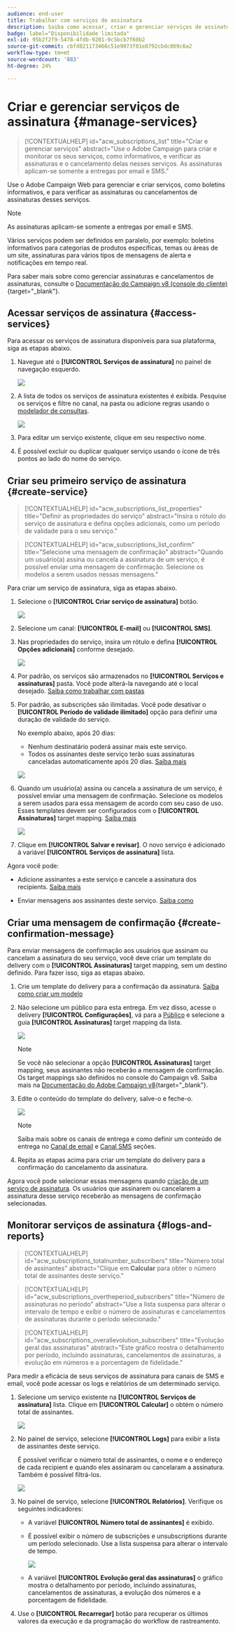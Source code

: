 ```yaml
---
audience: end-user
title: Trabalhar com serviços de assinatura
description: Saiba como acessar, criar e gerenciar serviços de assinatura na Web do Adobe Campaign
badge: label="Disponibilidade limitada"
exl-id: 95b2f2f9-5478-4fdb-9201-9c5bcb7f60b2
source-git-commit: cbfd821173466c51e9073f01e8792cbdc069c6a2
workflow-type: tm+mt
source-wordcount: '883'
ht-degree: 24%

---
```


# Criar e gerenciar serviços de assinatura {#manage-services}

>[!CONTEXTUALHELP]
>id="acw_subscriptions_list"
>title="Criar e gerenciar serviços"
>abstract="Use o Adobe Campaign para criar e monitorar os seus serviços, como informativos, e verificar as assinaturas e o cancelamento delas nesses serviços. As assinaturas aplicam-se somente a entregas por email e SMS."

Use o Adobe Campaign Web para gerenciar e criar serviços, como boletins informativos, e para verificar as assinaturas ou cancelamentos de assinaturas desses serviços.

>[!NOTE]
>
>As assinaturas aplicam-se somente a entregas por email e SMS.

Vários serviços podem ser definidos em paralelo, por exemplo: boletins informativos para categorias de produtos específicas, temas ou áreas de um site, assinaturas para vários tipos de mensagens de alerta e notificações em tempo real.

Para saber mais sobre como gerenciar assinaturas e cancelamentos de assinaturas, consulte o [Documentação do Campaign v8 (console do cliente)](https://experienceleague.adobe.com/docs/campaign/campaign-v8/audience/subscriptions.html){target="_blank"}.

## Acessar serviços de assinatura {#access-services}

Para acessar os serviços de assinatura disponíveis para sua plataforma, siga as etapas abaixo.

1. Navegue até o **[!UICONTROL Serviços de assinatura]** no painel de navegação esquerdo.

   ![](assets/service-list.png)

1. A lista de todos os serviços de assinatura existentes é exibida. Pesquise os serviços e filtre no canal, na pasta ou adicione regras usando o [modelador de consultas](../query/query-modeler-overview.md).

   ![](assets/service-filters.png)

1. Para editar um serviço existente, clique em seu respectivo nome.

1. É possível excluir ou duplicar qualquer serviço usando o ícone de três pontos ao lado do nome do serviço.<!--so all subscribers are unsubscribed - need to mention?-->

## Criar seu primeiro serviço de assinatura {#create-service}

>[!CONTEXTUALHELP]
>id="acw_subscriptions_list_properties"
>title="Definir as propriedades do serviço"
>abstract="Insira o rótulo do serviço de assinatura e defina opções adicionais, como um período de validade para o seu serviço."

>[!CONTEXTUALHELP]
>id="acw_subscriptions_list_confirm"
>title="Selecione uma mensagem de confirmação"
>abstract="Quando um usuário(a) assina ou cancela a assinatura de um serviço, é possível enviar uma mensagem de confirmação. Selecione os modelos a serem usados nessas mensagens."

Para criar um serviço de assinatura, siga as etapas abaixo.

1. Selecione o **[!UICONTROL Criar serviço de assinatura]** botão.

   ![](assets/service-create-button.png)

1. Selecione um canal: **[!UICONTROL E-mail]** ou **[!UICONTROL SMS]**.

1. Nas propriedades do serviço, insira um rótulo e defina **[!UICONTROL Opções adicionais]** conforme desejado.

   ![](assets/service-create-properties.png)

1. Por padrão, os serviços são armazenados no **[!UICONTROL Serviços e assinaturas]** pasta. Você pode alterá-la navegando até o local desejado. [Saiba como trabalhar com pastas](../get-started/permissions.md#folders)

1. Por padrão, as subscrições são ilimitadas. Você pode desativar o **[!UICONTROL Período de validade ilimitado]** opção para definir uma duração de validade do serviço.

   No exemplo abaixo, após 20 dias:
   * Nenhum destinatário poderá assinar mais este serviço.
   * Todos os assinantes deste serviço terão suas assinaturas canceladas automaticamente após 20 dias. [Saiba mais](#automatic-unsubscription)

   ![](assets/service-create-validity-period.png)

1. Quando um usuário(a) assina ou cancela a assinatura de um serviço, é possível enviar uma mensagem de confirmação. Selecione os modelos a serem usados para essa mensagem de acordo com seu caso de uso. Esses templates devem ser configurados com o **[!UICONTROL Assinaturas]** target mapping. [Saiba mais](#create-confirmation-message)

   ![](assets/service-create-confirmation-msg.png)

1. Clique em **[!UICONTROL Salvar e revisar]**. O novo serviço é adicionado à variável **[!UICONTROL Serviços de assinatura]** lista.

Agora você pode:

* Adicione assinantes a este serviço e cancele a assinatura dos recipients. [Saiba mais](../msg/send-to-subscribers.md)

* Enviar mensagens aos assinantes deste serviço. [Saiba como](../msg/send-to-subscribers.md)

## Criar uma mensagem de confirmação {#create-confirmation-message}

Para enviar mensagens de confirmação aos usuários que assinam ou cancelam a assinatura do seu serviço, você deve criar um template do delivery com o **[!UICONTROL Assinaturas]** target mapping, sem um destino definido. Para fazer isso, siga as etapas abaixo.

1. Crie um template do delivery para a confirmação da assinatura. [Saiba como criar um modelo](../msg/delivery-template.md)

1. Não selecione um público para esta entrega. Em vez disso, acesse o delivery **[!UICONTROL Configurações]**, vá para a [Público](../advanced-settings/delivery-settings.md#audience) e selecione a guia **[!UICONTROL Assinaturas]** target mapping da lista.

   ![](assets/service-confirmation-template-mapping.png)

   >[!NOTE]
   >
   >Se você não selecionar a opção  **[!UICONTROL Assinaturas]** target mapping, seus assinantes não receberão a mensagem de confirmação. Os target mappings são definidos no console do Campaign v8. Saiba mais na [Documentação do Adobe Campaign v8](https://experienceleague.adobe.com/docs/campaign/campaign-v8/audience/add-profiles/target-mappings.html?lang=pt-BR){target="_blank"}.

1. Edite o conteúdo do template do delivery, salve-o e feche-o.

   ![](assets/service-confirmation-template.png)

   >[!NOTE]
   >
   >Saiba mais sobre os canais de entrega e como definir um conteúdo de entrega no [Canal de email](../email/create-email.md) e [Canal SMS](../sms/create-sms.md) seções.

1. Repita as etapas acima para criar um template do delivery para a confirmação do cancelamento da assinatura.

Agora você pode selecionar essas mensagens quando [criação de um serviço de assinatura](#create-service). Os usuários que assinarem ou cancelarem a assinatura desse serviço receberão as mensagens de confirmação selecionadas.

## Monitorar serviços de assinatura {#logs-and-reports}

>[!CONTEXTUALHELP]
>id="acw_subscriptions_totalnumber_subscribers"
>title="Número total de assinantes"
>abstract="Clique em **Calcular** para obter o número total de assinantes deste serviço."

>[!CONTEXTUALHELP]
>id="acw_subscriptions_overtheperiod_subscribers"
>title="Número de assinaturas no período"
>abstract="Use a lista suspensa para alterar o intervalo de tempo e exibir o número de assinaturas e cancelamentos de assinaturas durante o período selecionado."

>[!CONTEXTUALHELP]
>id="acw_subscriptions_overallevolution_subscribers"
>title="Evolução geral das assinaturas"
>abstract="Este gráfico mostra o detalhamento por período, incluindo assinaturas, cancelamentos de assinaturas, a evolução em números e a porcentagem de fidelidade."

Para medir a eficácia de seus serviços de assinatura para canais de SMS e email, você pode acessar os logs e relatórios de um determinado serviço.

1. Selecione um serviço existente na **[!UICONTROL Serviços de assinatura]** lista. Clique em **[!UICONTROL Calcular]** o obtém o número total de assinantes.

   ![](assets/service-logs-subscribers-count.png)

1. No painel de serviço, selecione **[!UICONTROL Logs]** para exibir a lista de assinantes deste serviço.

   É possível verificar o número total de assinantes, o nome e o endereço de cada recipient e quando eles assinaram ou cancelaram a assinatura. Também é possível filtrá-los.

   ![](assets/service-logs.png)

1. No painel de serviço, selecione **[!UICONTROL Relatórios]**. Verifique os seguintes indicadores:

   * A variável **[!UICONTROL Número total de assinantes]** é exibido.

   * É possível exibir o número de subscrições e unsubscriptions durante um período selecionado. Use a lista suspensa para alterar o intervalo de tempo.

     ![](assets/service-reports.png)

   * A variável **[!UICONTROL Evolução geral das assinaturas]** o gráfico mostra o detalhamento por período, incluindo assinaturas, cancelamentos de assinaturas, a evolução dos números e a porcentagem de fidelidade.<!--what is Registered?-->

1. Use o **[!UICONTROL Recarregar]** botão para recuperar os últimos valores da execução e da programação do workflow de rastreamento.
